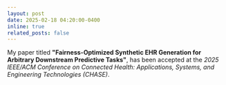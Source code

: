 ```yaml
---
layout: post
date: 2025-02-18 04:20:00-0400
inline: true
related_posts: false
---
```

My paper titled **"Fairness-Optimized Synthetic EHR Generation for Arbitrary Downstream Predictive Tasks"**, has been accepted at the *2025 IEEE/ACM Conference on Connected Health: Applications, Systems, and Engineering Technologies (CHASE)*.
